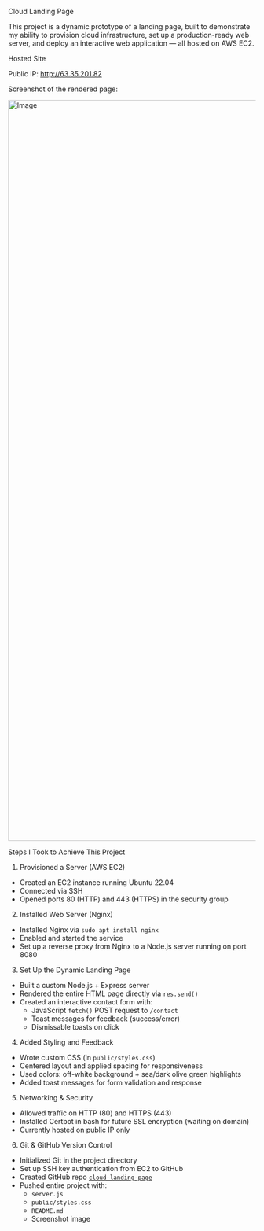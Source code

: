 Cloud Landing Page

This project is a dynamic prototype of a landing page, built to demonstrate my ability to provision cloud infrastructure, set up a production-ready web server, and deploy an interactive web application — all hosted on AWS EC2.

Hosted Site

Public IP: http://63.35.201.82

Screenshot of the rendered page:

<img width="1507" alt="Image" src="https://github.com/user-attachments/assets/8499f3a1-df31-4c15-bf57-c0404c2ba90f" />


Steps I Took to Achieve This Project

1. Provisioned a Server (AWS EC2)
- Created an EC2 instance running Ubuntu 22.04
- Connected via SSH
- Opened ports 80 (HTTP) and 443 (HTTPS) in the security group

2. Installed Web Server (Nginx)
- Installed Nginx via `sudo apt install nginx`
- Enabled and started the service
- Set up a reverse proxy from Nginx to a Node.js server running on port 8080

3. Set Up the Dynamic Landing Page
- Built a custom Node.js + Express server
- Rendered the entire HTML page directly via `res.send()`
- Created an interactive contact form with:
  - JavaScript `fetch()` POST request to `/contact`
  - Toast messages for feedback (success/error)
  - Dismissable toasts on click

4. Added Styling and Feedback
- Wrote custom CSS (in `public/styles.css`)
- Centered layout and applied spacing for responsiveness
- Used colors: off-white background + sea/dark olive green highlights
- Added toast messages for form validation and response

5. Networking & Security
- Allowed traffic on HTTP (80) and HTTPS (443)
- Installed Certbot in bash for future SSL encryption (waiting on domain)
- Currently hosted on public IP only

6. Git & GitHub Version Control
- Initialized Git in the project directory
- Set up SSH key authentication from EC2 to GitHub
- Created GitHub repo [`cloud-landing-page`](https://github.com/TobbySE/cloud-landing-page)
- Pushed entire project with:
  - `server.js`
  - `public/styles.css`
  - `README.md`
  - Screenshot image


